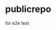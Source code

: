 # publicrepo
for e2e test







































































































































































































































































































































































































































































































































































































































































































































































































































































































































































































































































































































